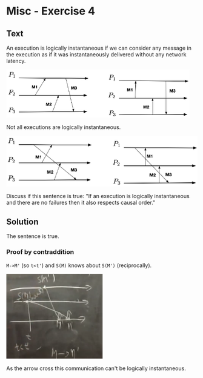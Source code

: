 # Misc - Exercise 4

## Text

An execution is logically instantaneous if we can consider any message in the execution as if it was instantaneously delivered without any network latency.

![](../../res/img/235.png)

Not all executions are logically instantaneous.

![](../../res/img/236.png)

Discuss if this sentence is true: "If an execution is logically instantaneous and there are no failures then it also respects causal order."

## Solution

The sentence is true.

### Proof by contraddition

`M->M'` (so `t<t'`) and `S(M)` knows about `S(M')` (reciprocally).

![](../../res/img/237.png)

As the arrow cross this communication can't be logically instantaneous.